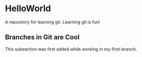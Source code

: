 # HelloWorld
A repository for learning git. Learning git is fun!

## Branches in Git are Cool
This subsection was first added while working in my-first-branch.
